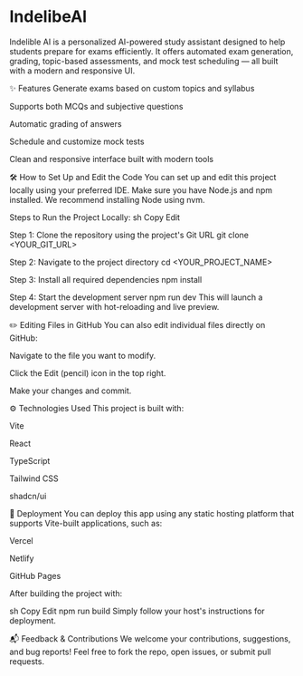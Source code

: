 # IndelibeAl
Indelible AI is a personalized AI-powered study assistant designed to help students prepare for exams efficiently. It offers automated exam generation, grading, topic-based assessments, and mock test scheduling — all built with a modern and responsive UI.

✨ Features Generate exams based on custom topics and syllabus

Supports both MCQs and subjective questions

Automatic grading of answers

Schedule and customize mock tests

Clean and responsive interface built with modern tools

🛠 How to Set Up and Edit the Code You can set up and edit this project locally using your preferred IDE. Make sure you have Node.js and npm installed. We recommend installing Node using nvm.

Steps to Run the Project Locally: sh Copy Edit

Step 1: Clone the repository using the project's Git URL
git clone <YOUR_GIT_URL>

Step 2: Navigate to the project directory
cd <YOUR_PROJECT_NAME>

Step 3: Install all required dependencies
npm install

Step 4: Start the development server
npm run dev This will launch a development server with hot-reloading and live preview.

✏️ Editing Files in GitHub You can also edit individual files directly on GitHub:

Navigate to the file you want to modify.

Click the Edit (pencil) icon in the top right.

Make your changes and commit.

⚙️ Technologies Used This project is built with:

Vite

React

TypeScript

Tailwind CSS

shadcn/ui

🚀 Deployment You can deploy this app using any static hosting platform that supports Vite-built applications, such as:

Vercel

Netlify

GitHub Pages

After building the project with:

sh Copy Edit npm run build Simply follow your host's instructions for deployment.

📬 Feedback & Contributions We welcome your contributions, suggestions, and bug reports! Feel free to fork the repo, open issues, or submit pull requests.

